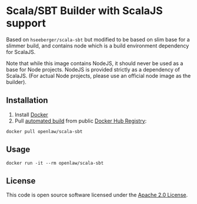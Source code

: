 # Scala/SBT Builder with ScalaJS support

Based on `hseeberger/scala-sbt` but modified to be based on slim base for a
slimmer build, and contains node which is a build environment dependency for
ScalaJS.

Note that while this image contains NodeJS, it should never be used as a base
for Node projects. NodeJS is provided strictly as a dependency of ScalaJS. (For
actual Node projects, please use an official node image as the builder).

## Installation ##

1. Install [Docker](https://www.docker.com)
2. Pull [automated build](https://hub.docker.com/r/openlaw/scala-sbt/) from 
public [Docker Hub Registry](https://registry.hub.docker.com):
```
docker pull openlaw/scala-sbt
```

## Usage ##

```
docker run -it --rm openlaw/scala-sbt
```

## License ##

This code is open source software licensed under the [Apache 2.0 License]("http://www.apache.org/licenses/LICENSE-2.0.html").
